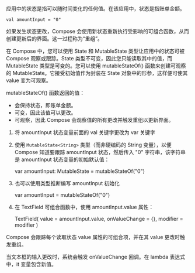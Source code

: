 应用中的状态是指可以随时间变化的任何值。在该应用中，状态是指账单金额。

    val amountInput = "0"

如果发生状态更改，Compose 会使用新状态重新执行受影响的可组合函数，从而创建更新后的界面。这一过程称为“重组”。

在 Compose 中，您可以使用 State 和 MutableState 类型让应用中的状态可被 Compose 观察或跟踪。State 类型不可变，因此您只能读取其中的值，而 MutableState 类型是可变的。您可以使用 mutableStateOf() 函数来创建可观察的 MutableState。它接受初始值作为封装在 State 对象中的形参，这样便可使其 value 变为可观察。

mutableStateOf() 函数返回的值：
- 会保持状态，即账单金额。
- 可变，因此该值可以更改。
- 可观察，因此 Compose 会观察值的所有更改并触发重组以更新界面。

1. 将 amountInput 状态变量前面的 val 关键字更改为 var 关键字
2. 使用 `MutableState<String>` 类型（而非硬编码的 String 变量），以便 Compose 知道要跟踪 amountInput 状态，然后传入 "0" 字符串，该字符串是 amountInput 状态变量的初始默认值：

    var amountInput: MutableState<String> = mutableStateOf("0")

3. 也可以使用类型推断编写 amountInput 初始化

   var amountInput = mutableStateOf("0")

4. 在 TextField 可组合函数中，使用 amountInput.value 属性：

    TextField(
    value = amountInput.value,
    onValueChange = {},
    modifier = modifier
    )

Compose 会跟踪每个读取状态 value 属性的可组合项，并在其 value 更改时触发重组。

当文本框的输入更改时，系统会触发 onValueChange 回调。在 lambda 表达式中，it 变量包含新值。